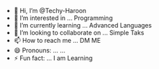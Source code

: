 - 👋 Hi, I’m @Techy-Haroon
- 👀 I’m interested in ... Programming
- 🌱 I’m currently learning ... Advanced Languages
- 💞️ I’m looking to collaborate on ... Simple Taks
- 📫 How to reach me ... DM ME
- 😄 Pronouns: ... ...
- ⚡ Fun fact: ... I am Learning

<!---
Techy-Haroon/Techy-Haroon is a ✨ special ✨ repository because its `README.md` (this file) appears on your GitHub profile.
You can click the Preview link to take a look at your changes.
--->
